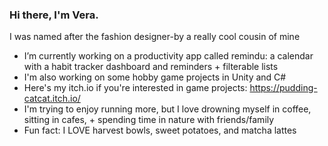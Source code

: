 ### Hi there, I'm Vera.
I was named after the fashion designer-by a really cool cousin of mine
-  I’m currently working on a productivity app called remindu: a calendar with a habit tracker dashboard and reminders + filterable lists 
-  I'm also working on some hobby game projects in Unity and C#
-  Here's my itch.io if you're interested in game projects: https://pudding-catcat.itch.io/
-  I'm trying to enjoy running more, but I love drowning myself in coffee, sitting in cafes, + spending time in nature with friends/family
-  Fun fact: I LOVE harvest bowls, sweet potatoes, and matcha lattes
